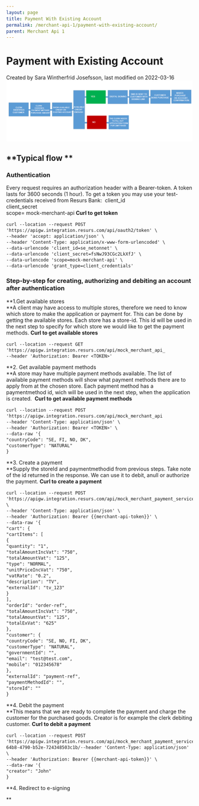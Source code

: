 ```yaml
---
layout: page
title: Payment With Existing Account
permalink: /merchant-api-1/payment-with-existing-account/
parent: Merchant Api 1
---
```



# Payment with Existing Account 
Created by Sara Wintherfrid Josefsson, last modified on 2022-03-16
![](../../attachments/71794852/71794899.png)
## **Typical flow **
### **Authentication**
Every request requires an authorization header with a Bearer-token. A
token lasts for 3600 seconds (1 hour). To get a token you may use your
test-credentials received from Resurs Bank: 
client_id  
client_secret  
scope= mock-merchant-api
**Curl to get token**
``` syntaxhighlighter-pre
curl --location --request POST 'https://apigw.integration.resurs.com/api/oauth2/token' \
--header 'accept: application/json' \
--header 'Content-Type: application/x-www-form-urlencoded' \
--data-urlencode 'client_id=se_netonnet' \
--data-urlencode 'client_secret=fsNwJ93CGc2LkXfJ' \
--data-urlencode 'scope=mock-merchant-api' \
--data-urlencode 'grant_type=client_credentials'
```
### Step-by-step for creating, authorizing and debiting an account after authentication
**1.Get available stores  
**A client may have access to multiple stores, therefore we need to know
which store to make the application or payment for. This can be done by
getting the available stores. Each store has a store-id. This id will be
used in the next step to specify for which store we would like to get
the payment methods.
**Curl to get available stores**
``` syntaxhighlighter-pre
curl --location --request GET 'https://apigw.integration.resurs.com/api/mock_merchant_api_
--header 'Authorization: Bearer <TOKEN>'
```
  
**2. Get available payment methods  
**A store may have multiple payment methods available. The list of
available payment methods will show what payment methods there are to
apply from at the chosen store. Each payment method has a paymentmethod
id, wich will be used in the next step, when the application is
created. 
**Curl to get available payment methods**
``` syntaxhighlighter-pre
curl --location --request POST 'https://apigw.integration.resurs.com/api/mock_merchant_api
--header 'Content-Type: application/json' \
--header 'Authorization: Bearer <TOKEN>' \
--data-raw '{
"countryCode": "SE, FI, NO, DK",
"customerType": "NATURAL"
}
```
  
**3. Create a payment  
**Supply the storeId and paymentmethodid from previous steps. Take note
of the id returned in the response. We can use it to debit, anull or
authorize the payment.
**Curl to create a payment**
``` syntaxhighlighter-pre
curl --location --request POST 'https://apigw.integration.resurs.com/api/mock_merchant_payment_service/payments' \
--header 'Content-Type: application/json' \
--header 'Authorization: Bearer {{merchant-api-token}}' \
--data-raw '{
"cart": {
"cartItems": [
{
"quantity": "1",
"totalAmountIncVat": "750",
"totalAmountVat": "125",
"type": "NORMAL",
"unitPriceIncVat": "750",
"vatRate": "0.2",
"description": "TV",
"externalId": "tv_123"
}
],
"orderId": "order-ref",
"totalAmountIncVat": "750",
"totalAmountVat": "125",
"totalExVat": "625"
},
"customer": {
"countryCode": "SE, NO, FI, DK",
"customerType": "NATURAL",
"governmentId": "",
"email": "test@test.com",
"mobile": "012345678"
},
"externalId": "payment-ref",
"paymentMethodId": "",
"storeId": ""
}
```
  
**4. Debit the payment  
**This means that we are ready to complete the payment and charge the
customer for the purchased goods. Creator is for example the clerk
debiting customer.
**Curl to debit a payment**
``` syntaxhighlighter-pre
curl --location --request POST 'https://apigw.integration.resurs.com/api/mock_merchant_payment_service/payments/e6f67bac-64b8-4790-b52e-724348503c1b/--header 'Content-Type: application/json' \
--header 'Authorization: Bearer {{merchant-api-token}}' \
--data-raw '{
"creator": "John"
}
```
  
**4. Redirect to e-signing  
  
**

